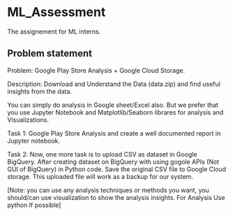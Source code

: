 # ML_Assessment
The assignement for ML interns. 


## Problem statement

Problem: Google Play Store Analysis + Google Cloud Storage.

Description: Download and Understand the Data (data.zip) and find useful insights from the data.

You can simply do analysis in Google sheet/Excel also. But we prefer that you use Jupyter Notebook and Matplotlib/Seaborn librares for analysis and Visualizations.

Task 1: Google Play Store Analysis and create a well documented report in Jupyter notebook.

Task 2: Now, one more task is to upload CSV as dataset in Google BigQuery. After creating dataset on BigQuery with using gogole APIs (Not GUI of BigQuery) in Python code. Save the original CSV file to Google Cloud storage. This uploaded file will work as a backup for our system.

 
[Note: you can use any analysis techniques or methods you want, you should/can use visualization to show the analysis insights. For Analysis Use python If possible]
